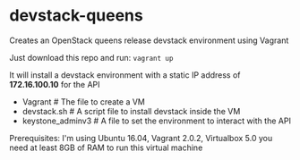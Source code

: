 # devstack-queens
Creates an OpenStack queens release devstack environment using Vagrant 

Just download this repo and run:
`vagrant up`

It will install a devstack environment with a static IP address of **172.16.100.10** for the API

* Vagrant # The file to create a VM
* devstack.sh # A script file to install devstack inside the VM
* keystone_adminv3 # A file to set the environment to interact with the API

Prerequisites:
I'm using Ubuntu 16.04, Vagrant 2.0.2, Virtualbox 5.0
you need at least 8GB of RAM to run this virtual machine
